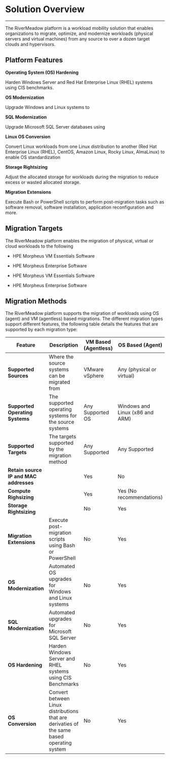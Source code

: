# Solution Overview
---
The RiverMeadow platform is a workload mobility solution that enables organizations to migrate, optimize, and modernize workloads (physical servers and virtual machines) from any source to over a dozen target clouds and hypervisors.

## Platform Features
**Operating System (OS) Hardening**

Harden Windows Server and Red Hat Enterprise Linux (RHEL) systems using CIS benchmarks.

**OS Modernization** 

Upgrade Windows and Linux systems to 

**SQL Modernization**

Upgrade Microsoft SQL Server databases using

**Linux OS Conversion**

Convert Linux workloads from one Linux distribution to another (Red Hat Enterprise Linux (RHEL), CentOS, Amazon Linux, Rocky Linux, AlmaLinux) to enable OS standardization

**Storage Rightsizing**

Adjust the allocated storage for workloads during the migration to reduce excess or wasted allocated storage.

**Migration Extensions**

Execute Bash or PowerShell scripts to perform post-migration tasks such as software removal, software installation, application reconfiguration and more.

## Migration Targets
The RiverMeadow platform enables the migration of physical, virtual or cloud workloads to the following 



* HPE Morpheus VM Essentials Software
* HPE Morpheus Enterprise Software



* HPE Morpheus VM Essentials Software
* HPE Morpheus Enterprise Software


## Migration Methods
The RiverMeadow platform supports the migration of workloads using OS (agent) and VM (agentless) based migrations.
The different migration types support different features, the following table details the features that are supported by each migration type:

| Feature | Description | VM Based (Agentless) | OS Based (Agent) |
|---------|--|-----|-----------|
| **Supported Sources** | Where the source systems can be migrated from | VMware vSphere | Any (physical or virtual)|
| **Supported Operating Systems** | The supported operating systems for the source systems | Any Supported OS | Windows and Linux (x86 and ARM) |
| **Supported Targets** | The targets supported by the migration method | Any Supported | Any Supported|
| **Retain source IP and MAC addresses** | | Yes | No |
| **Compute Righsizing** | | Yes | Yes (No recommendations) |
| **Storage Rightsizing** | | No | Yes |
| **Migration Extensions** | Execute post-migration scripts using Bash or PowerShell  |  No | Yes |
| **OS Modernization** | Automated OS upgrades for Windows and Linux systems | No | Yes |
| **SQL Modernization** | Automated upgrades for Microsoft SQL Server | No | Yes |
| **OS Hardening** | Harden Windows Server and RHEL systems using CIS Benchmarks | No | Yes |
| **OS Conversion** | Convert between Linux distributions that are derivaties of the same based operating system  |  No | Yes |